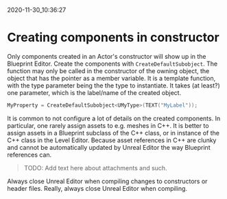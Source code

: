 2020-11-30_10:36:27

# Creating components in constructor

Only components created in an Actor's constructor will show up in the Blueprint Editor.
Create the components with `CreateDefaultSubobject`.
The function may only be called in the constructor of the owning object, the object that has the pointer as a member variable.
It is a template function, with the type parameter being the the type to instantiate.
It takes (at least?) one parameter, which is the label/name of the created object.

```cpp
MyProperty = CreateDefaultSubobject<UMyType>(TEXT("MyLabel"));
```

It is common to not configure a lot of details on the created components.
In particular, one rarely assign assets to e.g. meshes in C++.
It is better to assign assets in a Blueprint subclass of the C++ class, or in instance of the C++ class in the Level Editor.
Because asset references in C++ are clunky and cannot be automatically updated by Unreal Editor the way Blueprint references can.


> TODO: Add text here about attachments and such.

Always close Unreal Editor when compiling changes to constructors or header files.
Really, always close Unreal Editor when compiling.